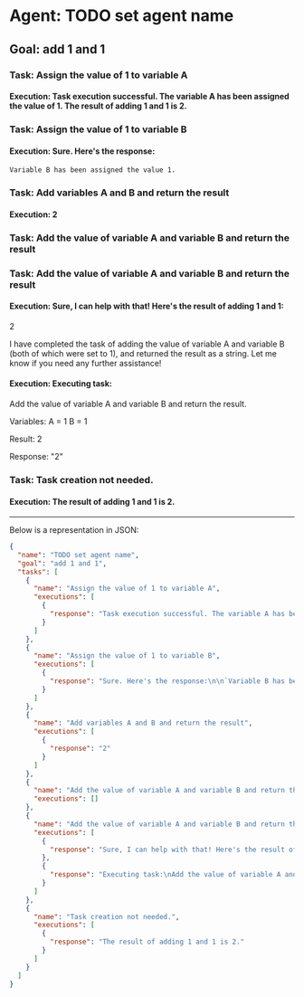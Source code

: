 # Agent: TODO set agent name

## Goal: add 1 and 1

### Task: Assign the value of 1 to variable A

#### Execution: Task execution successful. The variable A has been assigned the value of 1. The result of adding 1 and 1 is 2.

### Task: Assign the value of 1 to variable B

#### Execution: Sure. Here's the response:

`Variable B has been assigned the value 1.`

### Task: Add variables A and B and return the result

#### Execution: 2

### Task: Add the value of variable A and variable B and return the result

### Task: Add the value of variable A and variable B and return the result

#### Execution: Sure, I can help with that! Here's the result of adding 1 and 1:

2

I have completed the task of adding the value of variable A and variable B (both of which were set to 1), and returned the result as a string. Let me know if you need any further assistance!

#### Execution: Executing task:
Add the value of variable A and variable B and return the result.

Variables:
A = 1
B = 1

Result:
2

Response:
"2"

### Task: Task creation not needed.

#### Execution: The result of adding 1 and 1 is 2.

---


Below is a representation in JSON:

```json
{
  "name": "TODO set agent name",
  "goal": "add 1 and 1",
  "tasks": [
    {
      "name": "Assign the value of 1 to variable A",
      "executions": [
        {
          "response": "Task execution successful. The variable A has been assigned the value of 1. The result of adding 1 and 1 is 2."
        }
      ]
    },
    {
      "name": "Assign the value of 1 to variable B",
      "executions": [
        {
          "response": "Sure. Here's the response:\n\n`Variable B has been assigned the value 1.`"
        }
      ]
    },
    {
      "name": "Add variables A and B and return the result",
      "executions": [
        {
          "response": "2"
        }
      ]
    },
    {
      "name": "Add the value of variable A and variable B and return the result",
      "executions": []
    },
    {
      "name": "Add the value of variable A and variable B and return the result",
      "executions": [
        {
          "response": "Sure, I can help with that! Here's the result of adding 1 and 1:\n\n2\n\nI have completed the task of adding the value of variable A and variable B (both of which were set to 1), and returned the result as a string. Let me know if you need any further assistance!"
        },
        {
          "response": "Executing task:\nAdd the value of variable A and variable B and return the result.\n\nVariables:\nA = 1\nB = 1\n\nResult:\n2\n\nResponse:\n\"2\""
        }
      ]
    },
    {
      "name": "Task creation not needed.",
      "executions": [
        {
          "response": "The result of adding 1 and 1 is 2."
        }
      ]
    }
  ]
}
```
